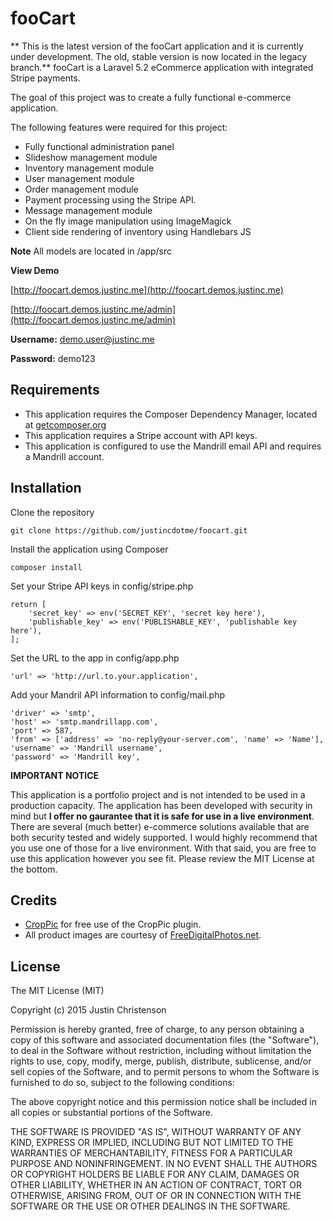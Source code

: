 # fooCart
 ** This is the latest version of the fooCart application and it is currently under development. The old, stable version is now located in the legacy branch.**
 fooCart is a Laravel 5.2 eCommerce application with integrated Stripe payments. 
 
 The goal of this project was to create a fully functional e-commerce application.
 
 The following features were required for this project:
 
  - Fully functional administration panel
  - Slideshow management module
  - Inventory management module
  - User management module
  - Order management module
  - Payment processing using the Stripe API.
  - Message management module
  - On the fly image manipulation using ImageMagick
  - Client side rendering of inventory using Handlebars JS
  
  **Note** 
  All models are located in /app/src
 
 **View Demo**
 
 [http://foocart.demos.justinc.me](http://foocart.demos.justinc.me)

 [http://foocart.demos.justinc.me/admin](http://foocart.demos.justinc.me/admin)
 
 **Username:** demo.user@justinc.me
 
 **Password:** demo123
 
 

## Requirements
 - This application requires the Composer Dependency Manager, located at [getcomposer.org](https://getcomposer.org/)
 - This application requires a Stripe account with API keys.
 - This application is configured to use the Mandrill email API and requires a Mandrill account. 

## Installation

 Clone the repository
 
    git clone https://github.com/justincdotme/foocart.git

 Install the application using Composer
 
    composer install
    
 Set your Stripe API keys in config/stripe.php
 
    return [
        'secret_key' => env('SECRET_KEY', 'secret key here'),
        'publishable_key' => env('PUBLISHABLE_KEY', 'publishable key here'),
    ];
    
 Set the URL to the app in config/app.php
 
    'url' => 'http://url.to.your.application',
    
 Add your Mandril API information to config/mail.php
 
    'driver' => 'smtp',
    'host' => 'smtp.mandrillapp.com',
    'port' => 587,
    'from' => ['address' => 'no-reply@your-server.com', 'name' => 'Name'],
    'username' => 'Mandrill username',
    'password' => 'Mandrill key',
 
 **IMPORTANT NOTICE**
 
 This application is a portfolio project and is not intended to be used in a production capacity. 
 The application has been developed with security in mind but **I offer no gaurantee that it is safe for use in a live environment**. 
 There are several (much better) e-commerce solutions available that are both security tested and widely supported. I would highly recommend that you use one of those for a live environment. 
 With that said, you are free to use this application however you see fit. Please review the MIT License at the bottom.

## Credits

 - [CropPic](http://www.croppic.net) for free use of the CropPic plugin.
 - All product images are courtesy of [FreeDigitalPhotos.net](FreeDigitalPhotos.net).

## License

 The MIT License (MIT)
 
 Copyright (c) 2015 Justin Christenson
 
 Permission is hereby granted, free of charge, to any person obtaining a copy
 of this software and associated documentation files (the "Software"), to deal
 in the Software without restriction, including without limitation the rights
 to use, copy, modify, merge, publish, distribute, sublicense, and/or sell
 copies of the Software, and to permit persons to whom the Software is
 furnished to do so, subject to the following conditions:
 
 The above copyright notice and this permission notice shall be included in
 all copies or substantial portions of the Software.
 
 THE SOFTWARE IS PROVIDED "AS IS", WITHOUT WARRANTY OF ANY KIND, EXPRESS OR
 IMPLIED, INCLUDING BUT NOT LIMITED TO THE WARRANTIES OF MERCHANTABILITY,
 FITNESS FOR A PARTICULAR PURPOSE AND NONINFRINGEMENT. IN NO EVENT SHALL THE
 AUTHORS OR COPYRIGHT HOLDERS BE LIABLE FOR ANY CLAIM, DAMAGES OR OTHER
 LIABILITY, WHETHER IN AN ACTION OF CONTRACT, TORT OR OTHERWISE, ARISING FROM,
 OUT OF OR IN CONNECTION WITH THE SOFTWARE OR THE USE OR OTHER DEALINGS IN
 THE SOFTWARE.

